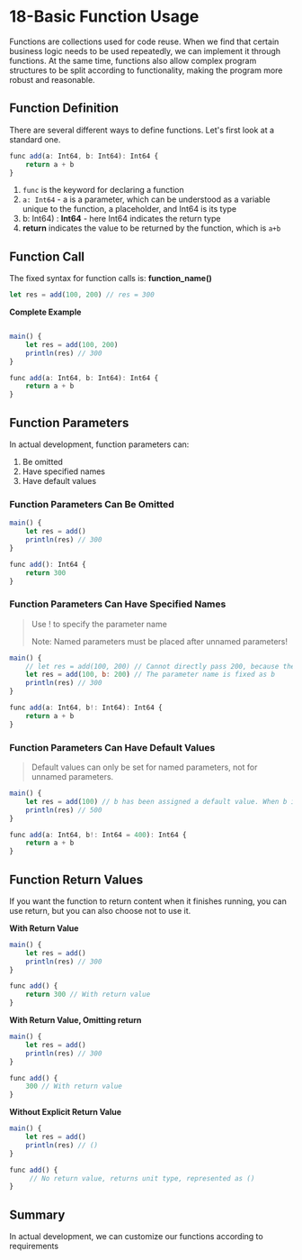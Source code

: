 # 18-Basic Function Usage

Functions are collections used for code reuse. When we find that certain business logic needs to be used repeatedly, we can implement it through functions. At the same time, functions also allow complex program structures to be split according to functionality, making the program more robust and reasonable.

## Function Definition

There are several different ways to define functions. Let's first look at a standard one.

```javascript
func add(a: Int64, b: Int64): Int64 {
    return a + b
}
```

1. `func` is the keyword for declaring a function
2. `a: Int64` - a is a parameter, which can be understood as a variable unique to the function, a placeholder, and Int64 is its type
3. b: Int64) : **Int64** - here Int64 indicates the return type
4. **return** indicates the value to be returned by the function, which is `a+b`

## Function Call

The fixed syntax for function calls is: **function_name()**

```javascript
let res = add(100, 200) // res = 300
```



**Complete Example**

```JavaScript

main() {
    let res = add(100, 200)
    println(res) // 300 
}

func add(a: Int64, b: Int64): Int64 {
    return a + b
}
```

## Function Parameters

In actual development, function parameters can:

1. Be omitted
2. Have specified names
3. Have default values



### Function Parameters Can Be Omitted

```javascript
main() {
    let res = add()
    println(res) // 300 
}

func add(): Int64 {
    return 300
}
```

### Function Parameters Can Have Specified Names

> Use ! to specify the parameter name
>
> Note: Named parameters must be placed after unnamed parameters!

```javascript
main() {
    // let res = add(100, 200) // Cannot directly pass 200, because the parameter name is fixed as b
    let res = add(100, b: 200) // The parameter name is fixed as b
    println(res) // 300 
}

func add(a: Int64, b!: Int64): Int64 {
    return a + b
}
```

### Function Parameters Can Have Default Values

> Default values can only be set for named parameters, not for unnamed parameters.

```javascript
main() {
    let res = add(100) // b has been assigned a default value. When b is not passed, b = 400; if passed, b = the passed content
    println(res) // 500 
}

func add(a: Int64, b!: Int64 = 400): Int64 {
    return a + b
}

```

## Function Return Values

If you want the function to return content when it finishes running, you can use return, but you can also choose not to use it.

**With Return Value**

```javascript
main() {
    let res = add()
    println(res) // 300 
}

func add() {
    return 300 // With return value
}
```

**With Return Value, Omitting return**

```javascript
main() {
    let res = add()
    println(res) // 300 
}

func add() {
    300 // With return value
}
```



**Without Explicit Return Value**

```javascript
main() {
    let res = add()
    println(res) // () 
}

func add() {
     // No return value, returns unit type, represented as ()
}
```

## Summary

In actual development, we can customize our functions according to requirements